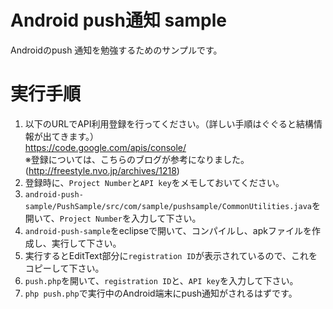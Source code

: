 # Android push通知 sample
Androidのpush 通知を勉強するためのサンプルです。

# 実行手順
1. 以下のURLでAPI利用登録を行ってください。（詳しい手順はぐぐると結構情報が出てきます。）  
https://code.google.com/apis/console/  
※登録については、こちらのブログが参考になりました。(http://freestyle.nvo.jp/archives/1218)
2. 登録時に、`Project Number`と`API key`をメモしておいてください。
3. `android-push-sample/PushSample/src/com/sample/pushsample/CommonUtilities.java`を開いて、`Project Number`を入力して下さい。
4. `android-push-sample`をeclipseで開いて、コンパイルし、apkファイルを作成し、実行して下さい。
5. 実行するとEditText部分に`registration ID`が表示されているので、これをコピーして下さい。
6. `push.php`を開いて、`registration ID`と、`API key`を入力して下さい。
7. `php push.php`で実行中のAndroid端末にpush通知がされるはずです。

